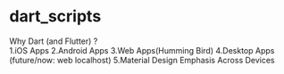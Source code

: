 # dart_scripts
Why Dart (and Flutter) ? <br>
1.iOS Apps
2.Android Apps
3.Web Apps(Humming Bird)
4.Desktop Apps (future/now: web localhost)
5.Material Design Emphasis Across Devices
